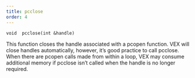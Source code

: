 ```yaml
---
title: pcclose
order: 4
---
```

`void  pcclose(int &handle)`

This function closes the handle associated with a pcopen function. VEX
will close handles automatically, however, it’s good practice to call
pcclose. When there are pcopen calls made from within a loop, VEX may
consume additional memory if pcclose isn’t called when the handle is no
longer required.

